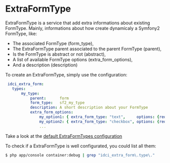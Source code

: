 ExtraFormType
=============


ExtraFormType is a service that add extra informations about existing FormType.
Mainly, informations about how create dynamicaly a Symfony2 FormType, like:

 * The associated FormType (form_type),
 * The ExtraFormType parent associated to the parent FormType (parent),
 * Is the FormType is abstract or not (abstract),
 * A list of available FormType options (extra_form_options),
 * And a description (description)
 
 To create an ExtraFormType, simply use the configuration:

 ```yml
  idci_extra_form:
    types:
        my_type:
            parent:      form
            form_type:   sf2_my_type
            description: A short description about your FormType
            extra_form_options:
                my_option1: { extra_form_type: "text",     options: {required: false} }
                my_option2: { extra_form_type: "checkbox", options: {required: false} }
                ...
```

Take a look at the [default ExtraFormTypes configuration](../config/types.yml)


To check if a ExtraFormType is well configurated, you could list all them:

```sh
$ php app/console container:debug | grep "idci_extra_form\.type\."
```


